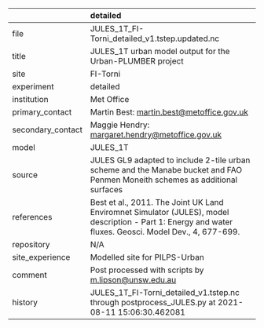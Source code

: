 |                   | detailed                                                                                                                                                |
|:------------------|:--------------------------------------------------------------------------------------------------------------------------------------------------------|
| file              | JULES_1T_FI-Torni_detailed_v1.tstep.updated.nc                                                                                                          |
| title             | JULES_1T urban model output for the Urban-PLUMBER project                                                                                               |
| site              | FI-Torni                                                                                                                                                |
| experiment        | detailed                                                                                                                                                |
| institution       | Met Office                                                                                                                                              |
| primary_contact   | Martin Best: martin.best@metoffice.gov.uk                                                                                                               |
| secondary_contact | Maggie Hendry: margaret.hendry@metoffice.gov.uk                                                                                                         |
| model             | JULES_1T                                                                                                                                                |
| source            | JULES GL9 adapted to include 2-tile urban scheme and the Manabe bucket and FAO Penmen Moneith schemes as additional surfaces                            |
| references        | Best et al., 2011. The Joint UK Land Enviromnet Simulator (JULES), model description - Part 1: Energy and water fluxes. Geosci. Model Dev., 4, 677-699. |
| repository        | N/A                                                                                                                                                     |
| site_experience   | Modelled site for PILPS-Urban                                                                                                                           |
| comment           | Post processed with scripts by m.lipson@unsw.edu.au                                                                                                     |
| history           | JULES_1T_FI-Torni_detailed_v1.tstep.nc through postprocess_JULES.py at 2021-08-11 15:06:30.462081                                                       |
